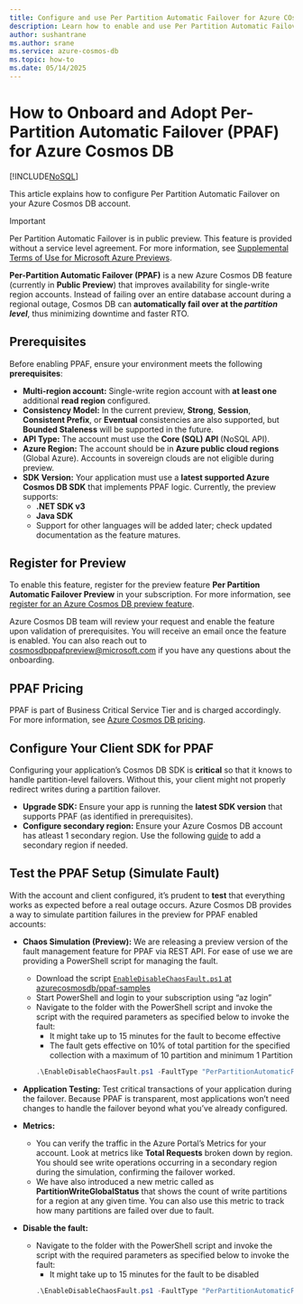 ```yaml
---
title: Configure and use Per Partition Automatic Failover for Azure COsmos DB
description: Learn how to enable and use Per Partition Automatic Failover for Azure Cosmos DB
author: sushantrane
ms.author: srane
ms.service: azure-cosmos-db
ms.topic: how-to
ms.date: 05/14/2025
---
```


# How to Onboard and Adopt Per-Partition Automatic Failover (PPAF) for Azure Cosmos DB
[!INCLUDE[NoSQL](includes/appliesto-nosql.md)]

This article explains how to configure Per Partition Automatic Failover on your Azure Cosmos DB account.

> [!IMPORTANT]
> Per Partition Automatic Failover is in public preview.
> This feature is provided without a service level agreement.
> For more information, see [Supplemental Terms of Use for Microsoft Azure Previews](https://azure.microsoft.com/support/legal/preview-supplemental-terms/).


**Per-Partition Automatic Failover (PPAF)**  is a new Azure Cosmos DB feature (currently in **Public Preview**) that improves availability for single-write region accounts. Instead of failing over an entire database account during a regional outage, Cosmos DB can **automatically fail over at the *partition level***, thus minimizing downtime and faster RTO. 



## Prerequisites

Before enabling PPAF, ensure your environment meets the following **prerequisites**:

- **Multi-region account:** Single-write region account with **at least one** additional **read region** configured.
- **Consistency Model:** In the current preview, **Strong**, **Session**, **Consistent Prefix**, or **Eventual** consistencies are also supported, but **Bounded Staleness** will be supported in the future.
- **API Type:** The account must use the **Core (SQL) API** (NoSQL API).
- **Azure Region:** The account should be in **Azure public cloud regions** (Global Azure). Accounts in sovereign clouds are not eligible during preview.
- **SDK Version:** Your application must use a **latest supported Azure Cosmos DB SDK** that implements PPAF logic. Currently, the preview supports:
  - **.NET SDK v3** 
  - **Java SDK**
  - Support for other languages will be added later; check updated documentation as the feature matures.



## Register for Preview

To enable this feature, register for the preview feature **Per Partition Automatic Failover Preview** in your subscription. For more information, see [register for an Azure Cosmos DB preview feature](access-previews.md).

Azure Cosmos DB team will review your request and enable the feature upon validation of prerequisites. You will receive an email once the feature is enabled. You can also reach out to [cosmosdbppafpreview@microsoft.com](mailto:cosmosdbppafpreview@microsoft.com) if you have any questions about the onboarding.

## PPAF Pricing
PPAF is part of Business Critical Service Tier and is charged accordingly. For more information, see [Azure Cosmos DB pricing](https://azure.microsoft.com/pricing/details/cosmos-db/).

## Configure Your Client SDK for PPAF

Configuring your application’s Cosmos DB SDK is **critical** so that it knows to handle partition-level failovers. Without this, your client might not properly redirect writes during a partition failover.

- **Upgrade SDK:** Ensure your app is running the **latest SDK version** that supports PPAF (as identified in prerequisites).
- **Configure secondary region:** Ensure your Azure Cosmos DB account has atleast 1 secondary region. Use the following [guide](https://learn.microsoft.com/en-us/azure/cosmos-db/how-to-manage-database-account#add-remove-regions-from-your-database-account) to add a secondary region if needed.

## Test the PPAF Setup (Simulate Fault)

With the account and client configured, it’s prudent to **test** that everything works as expected before a real outage occurs. Azure Cosmos DB provides a way to simulate partition failures in the preview for PPAF enabled accounts:

- **Chaos Simulation (Preview):** We are releasing a preview version of the fault management feature for PPAF via REST API. For ease of use we are providing a PowerShell script for managing the fault.
  - Download the script [`EnableDisableChaosFault.ps1` at azurecosmosdb/ppaf-samples](https://github.com/AzureCosmosDB/ppaf-samples/blob/main/ppaf-fault-script/EnableDisableChaosFault.ps1)
  - Start PowerShell and login to your subscription using “az login”
  - Navigate to the folder with the PowerShell script and invoke the script with the required parameters as specified below to invoke the fault: 
    - It might take up to 15 minutes for the fault to become effective
    - The fault gets effective on 10% of total partition for the specified collection with a maximum of 10 partition and minimum 1 Partition
    ``` powershell
    .\EnableDisableChaosFault.ps1 -FaultType "PerPartitionAutomaticFailover" -ResourceGroup "{ResourceGroupName}" -AccountName "{DatabaseAccountName}" -DatabaseName "{DatabaseName}" -ContainerName "{CollectionName}"  -SubscriptionId "{SubscriptionId}" -Region "{PreferredWriteRegion}" -Enable
    ```

- **Application Testing:** Test critical transactions of your application during the failover. Because PPAF is transparent, most applications won’t need changes to handle the failover beyond what you’ve already configured. 
- **Metrics:** 
  - You can verify the traffic in the Azure Portal’s Metrics for your account. Look at metrics like **Total Requests** broken down by region. You should see write operations occurring in a secondary region during the simulation, confirming the failover worked.
  - We have also introduced a new metric called as **PartitionWriteGlobalStatus** that shows the count of write partitions for a region at any given time. You can also use this metric to track how many partitions are failed over due to fault. 

- **Disable the fault:**
  - Navigate to the folder with the PowerShell script and invoke the script with the required parameters as specified below to invoke the fault: 
    - It might take up to 15 minutes for the fault to be disabled
    ```powershell 
    .\EnableDisableChaosFault.ps1 -FaultType "PerPartitionAutomaticFailover" -ResourceGroup "{ResourceGroupName}" -AccountName "{DatabaseAccountName}" -DatabaseName "{DatabaseName}" -ContainerName "{CollectionName}"  -SubscriptionId "{SubscriptionId}" -Region "{PreferredWriteRegion}" -Disable
    ```